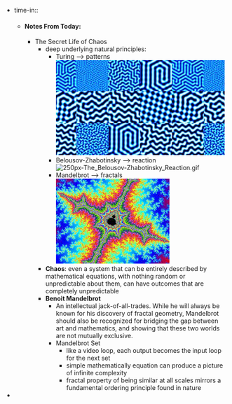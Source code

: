 - time-in::
	- #### Notes From Today:
		- The Secret Life of Chaos
			- deep underlying natural principles:
				- Turing --> patterns
				  ![514219_hero3_372146.jpg](../assets/514219_hero3_372146_1688468223095_0.jpg)
				- Belousov-Zhabotinsky --> reaction
				  ![250px-The_Belousov-Zhabotinsky_Reaction.gif](../assets/250px-The_Belousov-Zhabotinsky_Reaction_1688468167648_0.gif)
				- Mandelbrot --> fractals
				  ![images.jpg](../assets/images_1688468327160_0.jpg)
			- **Chaos**: even a system that can be entirely described by mathematical equations, with nothing random or unpredictable about them, can have outcomes that are completely unpredictable
			- **Benoit Mandelbrot**
				- An intellectual jack-of-all-trades. While he will always be known 
				  for his discovery of fractal geometry, Mandelbrot should also be 
				  recognized for bridging the gap between art and mathematics, and showing that these two worlds are not mutually exclusive.
				- Mandelbrot Set
					- like a video loop, each output becomes the input loop for the next set
					- simple mathematically equation can produce a picture of infinite complexity
					- fractal property of being similar at all scales mirrors a fundamental ordering principle found in nature
-